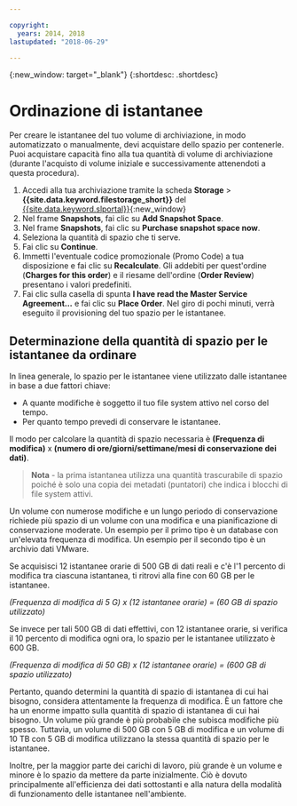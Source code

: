 ```yaml
---

copyright:
  years: 2014, 2018
lastupdated: "2018-06-29"

---
```

{:new_window: target="_blank"}
{:shortdesc: .shortdesc}

# Ordinazione di istantanee

Per creare le istantanee del tuo volume di archiviazione, in modo automatizzato o manualmente, devi acquistare dello spazio per contenerle. Puoi acquistare capacità fino alla tua quantità di volume di archiviazione (durante l'acquisto di volume iniziale e successivamente attenendoti a questa procedura).

1. Accedi alla tua archiviazione tramite la scheda **Storage** > **{{site.data.keyword.filestorage_short}}** del [{{site.data.keyword.slportal}}](https://control.softlayer.com/){:new_window}
2. Nel frame **Snapshots**, fai clic su **Add Snapshot Space**.
3. Nel frame **Snapshots**, fai clic su **Purchase snapshot space now**.
3. Seleziona la quantità di spazio che ti serve.
4. Fai clic su **Continue**.
5. Immetti l'eventuale codice promozionale (Promo Code) a tua disposizione e fai clic su **Recalculate**. Gli addebiti per quest'ordine (**Charges for this order**) e il riesame dell'ordine (**Order Review**) presentano i valori predefiniti.
6. Fai clic sulla casella di spunta **I have read the Master Service Agreement…** e fai clic su **Place Order**. Nel giro di pochi minuti, verrà eseguito il provisioning del tuo spazio per le istantanee.

## Determinazione della quantità di spazio per le istantanee da ordinare

In linea generale, lo spazio per le istantanee viene utilizzato dalle istantanee in base a due fattori chiave:
- A quante modifiche è soggetto il tuo file system attivo nel corso del tempo.
- Per quanto tempo prevedi di conservare le istantanee.  

Il modo per calcolare la quantità di spazio necessaria è **(Frequenza di modifica)** x **(numero di ore/giorni/settimane/mesi di conservazione dei dati)**.  
> **Nota** - la prima istantanea utilizza una quantità trascurabile di spazio poiché è solo una copia dei metadati (puntatori) che indica i blocchi di file system attivi. 

Un volume con numerose modifiche e un lungo periodo di conservazione richiede più spazio di un volume con una modifica e una pianificazione di conservazione moderate. Un esempio per il primo tipo è un database con un'elevata frequenza di modifica. Un esempio per il secondo tipo è un archivio dati VMware.

Se acquisisci 12 istantanee orarie di 500 GB di dati reali e c'è l'1 percento di modifica tra ciascuna istantanea, ti ritrovi alla fine con 60 GB per le istantanee.

*(Frequenza di modifica di 5 G) x (12 istantanee orarie) = (60 GB di spazio utilizzato)*

Se invece per tali 500 GB di dati effettivi, con 12 istantanee orarie, si verifica il 10 percento di modifica ogni ora, lo spazio per le istantanee utilizzato è 600 GB.

*(Frequenza di modifica di 50 GB) x (12 istantanee orarie) = (600 GB di spazio utilizzato)*

Pertanto, quando determini la quantità di spazio di istantanea di cui hai bisogno, considera attentamente la frequenza di modifica. È un fattore che ha un enorme impatto sulla quantità di spazio di istantanea di cui hai bisogno. Un volume più grande è più probabile che subisca modifiche più spesso. Tuttavia, un volume di 500 GB con 5 GB di modifica e un volume di 10 TB con 5 GB di modifica utilizzano la stessa quantità di spazio per le istantanee.

Inoltre, per la maggior parte dei carichi di lavoro, più grande è un volume e minore è lo spazio da mettere da parte inizialmente. Ciò è dovuto principalmente all'efficienza dei dati sottostanti e alla natura della modalità di funzionamento delle istantanee nell'ambiente.
